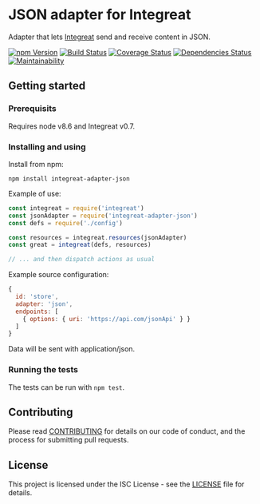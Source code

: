 # JSON adapter for Integreat

Adapter that lets
[Integreat](https://github.com/integreat-io/integreat) send and receive content
in JSON.

[![npm Version](https://img.shields.io/npm/v/integreat-adapter-json.svg)](https://www.npmjs.com/package/integreat-adapter-json)
[![Build Status](https://travis-ci.org/integreat-io/integreat-adapter-json.svg?branch=master)](https://travis-ci.org/integreat-io/integreat-adapter-json)
[![Coverage Status](https://coveralls.io/repos/github/integreat-io/integreat-adapter-json/badge.svg?branch=master)](https://coveralls.io/github/integreat-io/integreat-adapter-json?branch=master)
[![Dependencies Status](https://tidelift.com/badges/github/integreat-io/integreat-adapter-json?style=flat)](https://tidelift.com/repo/github/integreat-io/integreat-adapter-json)
[![Maintainability](https://api.codeclimate.com/v1/badges/6331723a6ff61de5f232/maintainability)](https://codeclimate.com/github/integreat-io/integreat-adapter-json/maintainability)

## Getting started

### Prerequisits

Requires node v8.6 and Integreat v0.7.

### Installing and using

Install from npm:

```
npm install integreat-adapter-json
```

Example of use:
```javascript
const integreat = require('integreat')
const jsonAdapter = require('integreat-adapter-json')
const defs = require('./config')

const resources = integreat.resources(jsonAdapter)
const great = integreat(defs, resources)

// ... and then dispatch actions as usual
```

Example source configuration:

```javascript
{
  id: 'store',
  adapter: 'json',
  endpoints: [
    { options: { uri: 'https://api.com/jsonApi' } }
  ]
}
```

Data will be sent with application/json.

### Running the tests

The tests can be run with `npm test`.

## Contributing

Please read
[CONTRIBUTING](https://github.com/integreat-io/integreat-adapter-json/blob/master/CONTRIBUTING.md)
for details on our code of conduct, and the process for submitting pull
requests.

## License

This project is licensed under the ISC License - see the
[LICENSE](https://github.com/integreat-io/integreat-adapter-json/blob/master/LICENSE)
file for details.
